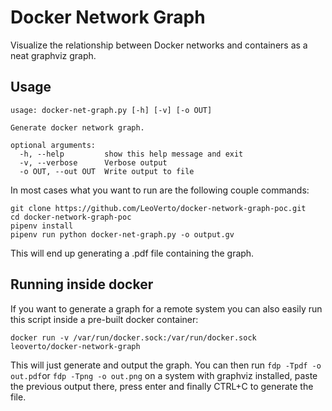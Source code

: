 # Docker Network Graph

Visualize the relationship between Docker networks and containers
as a neat graphviz graph.


## Usage
    usage: docker-net-graph.py [-h] [-v] [-o OUT]

    Generate docker network graph.
    
    optional arguments:
      -h, --help         show this help message and exit
      -v, --verbose      Verbose output
      -o OUT, --out OUT  Write output to file

In most cases what you want to run are the following couple commands:

    git clone https://github.com/LeoVerto/docker-network-graph-poc.git
    cd docker-network-graph-poc
    pipenv install
    pipenv run python docker-net-graph.py -o output.gv

This will end up generating a .pdf file containing the graph.

## Running inside docker
If you want to generate a graph for a remote system you can also easily
run this script inside a pre-built docker container:
    
    docker run -v /var/run/docker.sock:/var/run/docker.sock leoverto/docker-network-graph

This will just generate and output the graph. You can then run
`fdp -Tpdf -o out.pdf`or `fdp -Tpng -o out.png` on a system with
graphviz installed, paste the previous output there, press enter
and finally CTRL+C to generate the file.